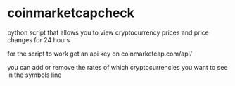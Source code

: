 # coinmarketcapcheck
python script that allows you to view cryptocurrency prices and price changes for 24 hours

for the script to work get an api key on  coinmarketcap.com/api/

you can add or remove the rates of which cryptocurrencies you want to see in the symbols line
